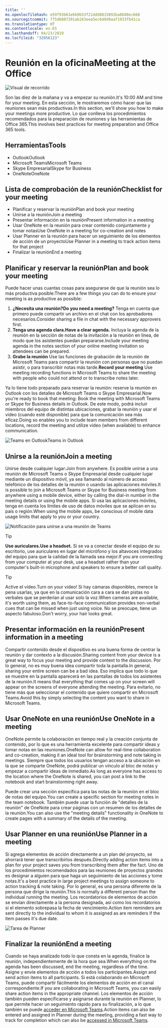 ```yaml
---
title: ''
ms.openlocfilehash: e59f93b61e6b9b53f214dd8815892ba8b80ec668
ms.sourcegitcommit: 775d6807291ab263eea5ec649d9aaf1933fb41ca
ms.translationtype: HT
ms.contentlocale: es-ES
ms.lasthandoff: 04/23/2019
ms.locfileid: "32056123"
---
```

# <a name="meeting-at-the-office"></a><span data-ttu-id="126dc-102">Reunión en la oficina</span><span class="sxs-lookup"><span data-stu-id="126dc-102">Meeting at the Office</span></span>

![Visual de recorrido](media/ditl_meeting.png)

<span data-ttu-id="126dc-104">Son las diez de la mañana y va a empezar su reunión.</span><span class="sxs-lookup"><span data-stu-id="126dc-104">It's 10:00 AM and time for your meeting.</span></span> <span data-ttu-id="126dc-105">En esta sección, le mostraremos cómo hacer que las reuniones sean más productivas.</span><span class="sxs-lookup"><span data-stu-id="126dc-105">In this section, we'll show you how to make your meetings more productive.</span></span>  <span data-ttu-id="126dc-106">Lo que conlleva los procedimientos recomendados para la preparación de reuniones y las herramientas de Office 365.</span><span class="sxs-lookup"><span data-stu-id="126dc-106">This involves best practices for meeting preparation and Office 365 tools.</span></span>  

## <a name="tools"></a><span data-ttu-id="126dc-107">Herramientas</span><span class="sxs-lookup"><span data-stu-id="126dc-107">Tools</span></span>
- <span data-ttu-id="126dc-108">Outlook</span><span class="sxs-lookup"><span data-stu-id="126dc-108">Outlook</span></span>
- <span data-ttu-id="126dc-109">Microsoft Teams</span><span class="sxs-lookup"><span data-stu-id="126dc-109">Microsoft Teams</span></span>
- <span data-ttu-id="126dc-110">Skype Empresarial</span><span class="sxs-lookup"><span data-stu-id="126dc-110">Skype for Business</span></span>
- <span data-ttu-id="126dc-111">OneNote</span><span class="sxs-lookup"><span data-stu-id="126dc-111">OneNote</span></span>

## <a name="checklist-for-your-meeting"></a><span data-ttu-id="126dc-112">Lista de comprobación de la reunión</span><span class="sxs-lookup"><span data-stu-id="126dc-112">Checklist for your meeting</span></span>
- <span data-ttu-id="126dc-113">Planificar y reservar la reunión</span><span class="sxs-lookup"><span data-stu-id="126dc-113">Plan and book your meeting</span></span>
- <span data-ttu-id="126dc-114">Unirse a la reunión</span><span class="sxs-lookup"><span data-stu-id="126dc-114">Join a meeting</span></span>
- <span data-ttu-id="126dc-115">Presentar información en la reunión</span><span class="sxs-lookup"><span data-stu-id="126dc-115">Present information in a meeting</span></span>
- <span data-ttu-id="126dc-116">Usar OneNote en la reunión para crear contenido conjuntamente y tomar notas</span><span class="sxs-lookup"><span data-stu-id="126dc-116">Use OneNote in a meeting for co-creation and notes</span></span>
- <span data-ttu-id="126dc-117">Usar Planner en la reunión para hacer un seguimiento de los elementos de acción de un proyecto</span><span class="sxs-lookup"><span data-stu-id="126dc-117">Use Planner in a meeting to track action items for that project</span></span>
- <span data-ttu-id="126dc-118">Finalizar la reunión</span><span class="sxs-lookup"><span data-stu-id="126dc-118">End a meeting</span></span>
 
## <a name="plan-and-book-your-meeting"></a><span data-ttu-id="126dc-119">Planificar y reservar la reunión</span><span class="sxs-lookup"><span data-stu-id="126dc-119">Plan and book your meeting</span></span>
<span data-ttu-id="126dc-120">Puede hacer unas cuantas cosas para asegurarse de que la reunión sea lo más productiva posible:</span><span class="sxs-lookup"><span data-stu-id="126dc-120">There are a few things you can do to ensure your meeting is as productive as possible:</span></span>

1. <span data-ttu-id="126dc-121">**¿Necesita una reunión?**</span><span class="sxs-lookup"><span data-stu-id="126dc-121">**Do you need a meeting?**</span></span> <span data-ttu-id="126dc-122">Tenga en cuenta que primero puede compartir un archivo en el chat con los aprobadores necesarios.</span><span class="sxs-lookup"><span data-stu-id="126dc-122">Consider sharing a file in chat with the necessary approvers first.</span></span>  
1. <span data-ttu-id="126dc-123">**Tenga una agenda clara.**</span><span class="sxs-lookup"><span data-stu-id="126dc-123">**Have a clear agenda.**</span></span>  <span data-ttu-id="126dc-124">Incluya la agenda de la reunión en la sección de notas de la invitación a la reunión en línea, de modo que los asistentes puedan prepararse.</span><span class="sxs-lookup"><span data-stu-id="126dc-124">Include your meeting agenda in the notes section of your online meeting invitation so attendees can be prepared.</span></span>
1. <span data-ttu-id="126dc-125">**Grabe la reunión** Use las funciones de grabación de la reunión de Microsoft Teams para compartir la reunión con personas que no puedan asistir, o para transcribir notas más tarde.</span><span class="sxs-lookup"><span data-stu-id="126dc-125">**Record your meeting**  Use meeting recording functions in Microsoft Teams to share the meeting with people who could not attend or to transcribe notes later.</span></span>  

<span data-ttu-id="126dc-126">Ya lo tiene todo preparado para reservar la reunión: reserve la reunión en Outlook con los detalles de Microsoft Teams o Skype Empresarial.</span><span class="sxs-lookup"><span data-stu-id="126dc-126">Now you're ready to book that meeting:  Book the meeting with Microsoft Teams or Skype for Business details in Outlook.</span></span> <span data-ttu-id="126dc-127">De este modo, podrá incluir miembros del equipo de distintas ubicaciones, grabar la reunión y usar el vídeo (cuando esté disponible) para que la comunicación sea más eficaz.</span><span class="sxs-lookup"><span data-stu-id="126dc-127">Doing so enables you to include team members from different locations, record the meeting and utilize video (when available) to enhance communication.</span></span> 

![<span data-ttu-id="126dc-128">Teams en Outlook</span><span class="sxs-lookup"><span data-stu-id="126dc-128">Teams in Outlook</span></span> ](media/ditl_teamsoutlook.png)

## <a name="join-a-meeting"></a><span data-ttu-id="126dc-129">Unirse a la reunión</span><span class="sxs-lookup"><span data-stu-id="126dc-129">Join a meeting</span></span>
<span data-ttu-id="126dc-130">Unirse desde cualquier lugar:</span><span class="sxs-lookup"><span data-stu-id="126dc-130">Join from anywhere.</span></span> <span data-ttu-id="126dc-131">Es posible unirse a una reunión de Microsoft Teams o Skype Empresarial desde cualquier lugar mediante un dispositivo móvil, ya sea llamando al número de acceso telefónico de los detalles de la reunión o usando las aplicaciones móviles.</span><span class="sxs-lookup"><span data-stu-id="126dc-131">It is possible to join a Microsoft Teams or Skype for Business meeting from anywhere using a mobile device, either by calling the dial-in number in the meeting details or using the mobile apps.</span></span> <span data-ttu-id="126dc-132">Si usa las aplicaciones móviles, tenga en cuenta los límites de uso de datos móviles que se aplican en su país o región.</span><span class="sxs-lookup"><span data-stu-id="126dc-132">When using the mobile apps, be conscious of mobile data usage limits that apply to you or your country.</span></span>

![Notificación para unirse a una reunión de Teams](media/ditl_teamsjoin.png)

> [!TIP]
> <span data-ttu-id="126dc-134">**Use auriculares.**</span><span class="sxs-lookup"><span data-stu-id="126dc-134">**Use a headset.**</span></span> <span data-ttu-id="126dc-135">Si se va a conectar desde el equipo de su escritorio, use auriculares en lugar del micrófono y los altavoces integrados del equipo para que la calidad de la llamada sea mejor.</span><span class="sxs-lookup"><span data-stu-id="126dc-135">If you are connecting from your computer at your desk, use a headset rather than your computer's built-in microphone and speakers to ensure a better call quality.</span></span>

> [!TIP]
> <span data-ttu-id="126dc-136">Active el vídeo.</span><span class="sxs-lookup"><span data-stu-id="126dc-136">Turn on your video!</span></span> <span data-ttu-id="126dc-137">Si hay cámaras disponibles, merece la pena usarlas, ya que en la comunicación cara a cara se dan pistas no verbales que se perderían al usar solo la voz.</span><span class="sxs-lookup"><span data-stu-id="126dc-137">When cameras are available, it's worth using them, as face-to-face communication provides non-verbal cues that can be missed when just using voice.</span></span> <span data-ttu-id="126dc-138">No se preocupe, tiene un aspecto fabuloso.</span><span class="sxs-lookup"><span data-stu-id="126dc-138">Don't worry, your hair looks great.</span></span> 

## <a name="present-information-in-a-meeting"></a><span data-ttu-id="126dc-139">Presentar información en la reunión</span><span class="sxs-lookup"><span data-stu-id="126dc-139">Present information in a meeting</span></span>
<span data-ttu-id="126dc-140">Compartir contenido desde el dispositivo es una buena forma de centrar la reunión y dar contexto a la discusión.</span><span class="sxs-lookup"><span data-stu-id="126dc-140">Sharing content from your device is a great way to focus your meeting and provide context to the discussion.</span></span> <span data-ttu-id="126dc-141">Por lo general, no es muy buena idea compartir toda la pantalla.</span><span class="sxs-lookup"><span data-stu-id="126dc-141">In general, sharing your entire screen can be a bad idea.</span></span> <span data-ttu-id="126dc-142">Eso implica que todo lo que se muestre en la pantalla aparecerá en las pantallas de todos los asistentes de la reunión.</span><span class="sxs-lookup"><span data-stu-id="126dc-142">It means that everything that comes up on your screen will appear on the screens of everyone attending the meeting.</span></span> <span data-ttu-id="126dc-143">Para evitarlo, no tiene más que seleccionar el contenido que quiere compartir en Microsoft Teams.</span><span class="sxs-lookup"><span data-stu-id="126dc-143">Avoid this by simply selecting the content you want to share in Microsoft Teams.</span></span> 

## <a name="use-onenote-in-a-meeting"></a><span data-ttu-id="126dc-144">Usar OneNote en una reunión</span><span class="sxs-lookup"><span data-stu-id="126dc-144">Use OneNote in a meeting</span></span>
<span data-ttu-id="126dc-145">OneNote permite la colaboración en tiempo real y la creación conjunta de contenido, por lo que es una herramienta excelente para compartir ideas y tomar notas en las reuniones.</span><span class="sxs-lookup"><span data-stu-id="126dc-145">OneNote can allow for real-time collaboration and co-creation, making it an ideal tool for brainstorming and note taking in meetings.</span></span> <span data-ttu-id="126dc-146">Siempre que todos los usuarios tengan acceso a la ubicación en la que se comparte OneNote, podrá publicar un vínculo al bloc de notas y empezar a compartir ideas de inmediato.</span><span class="sxs-lookup"><span data-stu-id="126dc-146">As long as everyone has access to the location where the OneNote is shared, you can post a link to the notebook and start brainstorming right away.</span></span>

<span data-ttu-id="126dc-147">Puede crear una sección específica para las notas de la reunión en el bloc de notas del equipo.</span><span class="sxs-lookup"><span data-stu-id="126dc-147">You can create a specific section for meeting notes in the team notebook.</span></span> <span data-ttu-id="126dc-148">También puede usar la función de "detalles de la reunión" de OneNote para crear páginas con un resumen de los detalles de la reunión.</span><span class="sxs-lookup"><span data-stu-id="126dc-148">You can also use the "meeting details" functionality in OneNote to create pages with a summary of the details of the meeting.</span></span>

## <a name="use-planner-in-a-meeting"></a><span data-ttu-id="126dc-149">Usar Planner en una reunión</span><span class="sxs-lookup"><span data-stu-id="126dc-149">Use Planner in a meeting</span></span>
<span data-ttu-id="126dc-150">Si agrega elementos de acción directamente a un plan del proyecto, se ahorrará tener que transcribirlos después.</span><span class="sxs-lookup"><span data-stu-id="126dc-150">Directly adding action items into a plan for your project saves you from transcribing them after the fact.</span></span> <span data-ttu-id="126dc-151">Uno de los procedimientos recomendados para las reuniones de proyectos grandes es designar a alguien para que haga un seguimiento de las acciones y tome notas.</span><span class="sxs-lookup"><span data-stu-id="126dc-151">It's a best practice in large project meetings to assign someone to action tracking & note taking.</span></span> <span data-ttu-id="126dc-152">Por lo general, es una persona diferente de la persona que dirige la reunión.</span><span class="sxs-lookup"><span data-stu-id="126dc-152">This is normally a different person than the individual running the meeting.</span></span> <span data-ttu-id="126dc-153">Los recordatorios de elementos de acción se envían directamente a la persona designada, así como los recordatorios si el elemento sobrepasa la fecha de vencimiento.</span><span class="sxs-lookup"><span data-stu-id="126dc-153">Action item reminders are sent directly to the individual to whom it is assigned as are reminders if the item passes it's due date.</span></span> 

![Tarea de Planner](media/ditl_task.png)

## <a name="end-a-meeting"></a><span data-ttu-id="126dc-155">Finalizar la reunión</span><span class="sxs-lookup"><span data-stu-id="126dc-155">End a meeting</span></span>
<span data-ttu-id="126dc-156">Cuando se haya analizado todo lo que consta en la agenda, finalice la reunión, independientemente de la hora que sea.</span><span class="sxs-lookup"><span data-stu-id="126dc-156">When everything on the agenda has been discussed, end the meeting, regardless of the time.</span></span> <span data-ttu-id="126dc-157">Asigne y envíe elementos de acción a todos los participantes.</span><span class="sxs-lookup"><span data-stu-id="126dc-157">Assign and send action items to all participants.</span></span> <span data-ttu-id="126dc-158">Si está colaborando en Microsoft Teams, puede compartir fácilmente los elementos de acción en el canal correspondiente.</span><span class="sxs-lookup"><span data-stu-id="126dc-158">If you are collaborating in Microsoft Teams, you can easily share action items in the appropriate channel.</span></span> <span data-ttu-id="126dc-159">Los elementos de acción también pueden especificarse y asignarse durante la reunión en Planner, lo que permite hacer un seguimiento rápido para su finalización, a lo que también se puede [acceder en Microsoft Teams](https://support.office.com/es-ES/article/use-planner-in-microsoft-teams-62798a9f-e8f7-4722-a700-27dd28a06ee0).</span><span class="sxs-lookup"><span data-stu-id="126dc-159">Action items can also be entered and assigned in Planner during the meeting, providing a fast way to track for completion which can also be [accessed in Microsoft Teams](https://support.office.com/es-ES/article/use-planner-in-microsoft-teams-62798a9f-e8f7-4722-a700-27dd28a06ee0).</span></span> 